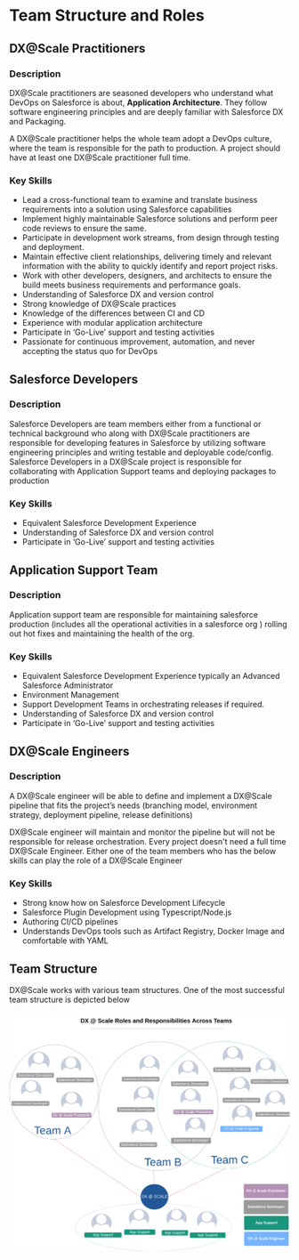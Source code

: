 # Team Structure and Roles

## DX@Scale Practitioners

### Description

DX@Scale practitioners are seasoned developers who understand what DevOps on Salesforce is about, **Application Architecture**. They follow software engineering principles and are deeply familiar with Salesforce DX and Packaging.

A DX@Scale practitioner helps the whole team adopt a DevOps culture, where the team is responsible for the path to production. A project should have at least one DX@Scale practitioner full time.

### Key Skills

* Lead a cross-functional team to examine and translate business requirements into a solution using Salesforce capabilities
* Implement highly maintainable Salesforce solutions and perform peer code reviews to ensure the same.
* Participate in development work streams, from design through testing and deployment.
* Maintain effective client relationships, delivering timely and relevant information with the ability to quickly identify and report project risks.
* Work with other developers, designers, and architects to ensure the build meets business requirements and performance goals.
* Understanding of Salesforce DX and version control
* Strong knowledge of DX@Scale practices
* Knowledge of the differences between CI and CD
* Experience with modular application architecture
* Participate in ‘Go-Live’ support and testing activities
* Passionate for continuous improvement, automation, and never accepting the status quo for DevOps

## Salesforce Developers

### Description

Salesforce Developers are team members either from a functional or technical background who along with DX@Scale practitioners are responsible for developing features in Salesforce by utilizing software engineering principles and writing testable and deployable code/config. Salesforce Developers in a DX@Scale project is responsible for collaborating with Application Support teams and deploying packages to production

### Key Skills

* Equivalent Salesforce Development Experience
* Understanding of Salesforce DX and version control
* Participate in ‘Go-Live’ support and testing activities

## Application Support Team

### Description

Application support team are responsible for maintaining salesforce production \(includes all the operational activities in a salesforce org \) rolling out hot fixes and maintaining the health of the org.

### Key Skills

* Equivalent Salesforce Development Experience typically an Advanced Salesforce Administrator
* Environment Management
* Support Development Teams in orchestrating releases if required.
* Understanding of Salesforce DX and version control
* Participate in ‘Go-Live’ support and testing activities

## DX@Scale Engineers

### Description

A DX@Scale engineer will be able to define and implement a DX@Scale pipeline that fits the project’s needs \(branching model, environment strategy, deployment pipeline, release definitions\)

DX@Scale engineer will maintain and monitor the pipeline but will not be responsible for release orchestration.​​ Every project doesn't need a full time DX@Scale Engineer. Either one of the team members who has the below skills can play the role of a DX@Scale Engineer

### Key Skills

* Strong know how on Salesforce Development Lifecycle​
* Salesforce Plugin Development using Typescript/Node.js​
* Authoring CI/CD pipelines​
* Understands DevOps tools such as Artifact Registry, Docker Image and comfortable with YAML

## Team Structure

DX@Scale works with various team structures. One of the most successful team structure is depicted below

![](../.gitbook/assets/dx@scale_teams_roles_and_responsibilities.jpeg)

